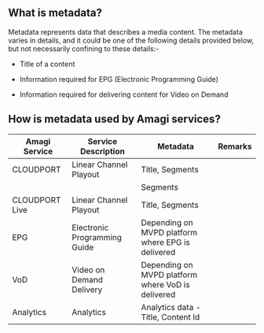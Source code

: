 ## What is metadata?

Metadata represents data that describes a media content. The metadata varies in details, and it could be one of the following details provided below, but not necessarily confining to these details:-

* Title of a content

* Information required for EPG (Electronic Programming Guide)

* Information required for delivering content for Video on Demand

## How is metadata used by Amagi services?

| Amagi Service | Service Description | Metadata | Remarks |
|----------------|----------------|----------------|----------------|
| CLOUDPORT | Linear Channel Playout | Title, Segments |  |
|  |  | Segments |  |
| CLOUDPORT Live | Linear Channel Playout | Title, Segments |  |
| EPG | Electronic Programming Guide | Depending on MVPD platform where EPG is delivered |  |
| VoD | Video on Demand Delivery | Depending on MVPD platform where VoD is delivered |  |
| Analytics | Analytics | Analytics data - Title, Content Id |  |

